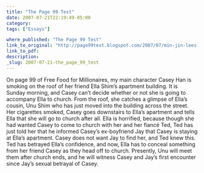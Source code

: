```yaml
---
title: "The Page 99 Test"
date: 2007-07-21T22:19:49-05:00
category: 
tags: ["Essays"]

where_published: "The Page 99 Test"
link_to_original: "http://page99test.blogspot.com/2007/07/min-jin-lees-free-food-for-millionaires.html"
link_to_pdf:
description:
_slug: 2007-07-21-the_page_99_test
---
```


On page 99 of Free Food for Millionaires, my main character Casey Han is smoking on the roof of her friend Ella Shim’s apartment building. It is Sunday morning, and Casey can’t decide whether or not she is going to accompany Ella to church. From the roof, she catches a glimpse of Ella’s cousin, Unu Shim who has just moved into the building across the street. Her cigarettes smoked, Casey goes downstairs to Ella’s apartment and tells Ella that she will go to church after all. Ella is horrified, because though she had wanted Casey to come to church with her and her fiancé Ted, Ted has just told her that he informed Casey’s ex-boyfriend Jay that Casey is staying at Ella’s apartment. Casey does not want Jay to find her, and Ted knew this. Ted has betrayed Ella’s confidence, and now, Ella has to conceal something from her friend Casey as they head off to church. Presently, Unu will meet them after church ends, and he will witness Casey and Jay’s first encounter since Jay’s sexual betrayal of Casey.


